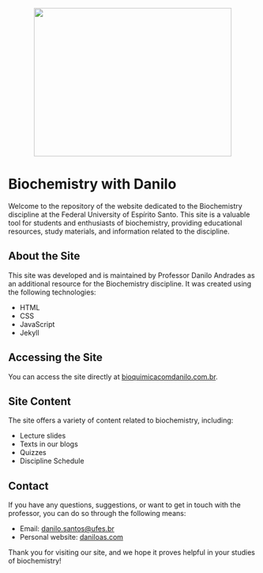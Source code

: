 <p align="center">
  <img width="400" height="300" src="https://raw.githubusercontent.com/username/nome-do-repositorio/caminho/para/a/home.png">
</p>

# Biochemistry with Danilo

Welcome to the repository of the website dedicated to the Biochemistry discipline at the Federal University of Espírito Santo. This site is a valuable tool for students and enthusiasts of biochemistry, providing educational resources, study materials, and information related to the discipline.

## About the Site

This site was developed and is maintained by Professor Danilo Andrades as an additional resource for the Biochemistry discipline. It was created using the following technologies:

- HTML
- CSS
- JavaScript
- Jekyll

## Accessing the Site

You can access the site directly at [bioquimicacomdanilo.com.br](https://bioquimicacomdanilo.com.br).

## Site Content

The site offers a variety of content related to biochemistry, including:

- Lecture slides
- Texts in our blogs
- Quizzes
- Discipline Schedule

## Contact

If you have any questions, suggestions, or want to get in touch with the professor, you can do so through the following means:

- Email: [danilo.santos@ufes.br](mailto:danilo.santos@ufes.br)
- Personal website: [daniloas.com](https://daniloas.com/)

Thank you for visiting our site, and we hope it proves helpful in your studies of biochemistry!
